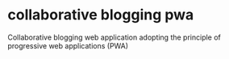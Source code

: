 # collaborative blogging pwa
Collaborative blogging web application adopting the principle of progressive web applications (PWA)
